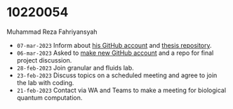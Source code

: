 # 10220054
Muhammad Reza Fahriyansyah

+ `07-mar-2023` Inform about [his GitHub account](https://github.com/rezafahri11) and [thesis repository](https://github.com/rezafahri11/tugas-akhir/issues).
+ `06-mar-2023` Asked to [make new GitHub account](https://github.com/signup) and a repo for final project discussion.
+ `28-feb-2023` Join granular and fluids lab.
+ `23-feb-2023` Discuss topics on a scheduled meeting and agree to join the lab with coding.
+ `21-feb-2023` Contact via WA and Teams to make a meeting for biological quantum computation.
